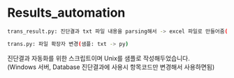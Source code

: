 # Results_automation
```bash
trans_result.py: 진단결과 txt 파일 내용을 parsing해서 -> excel 파일로 만들어줌(+항목코드순으로 sorting)
```
```bash
trans.py: 파일 확장자 변경(샘플: txt -> py)
```
진단결과 자동화를 위한 스크립트이며 Unix를 샘플로 작성해두었습니다.  
(Windows 서버, Database 진단결과에 사용시 항목코드만 변경해서 사용하면됨)
